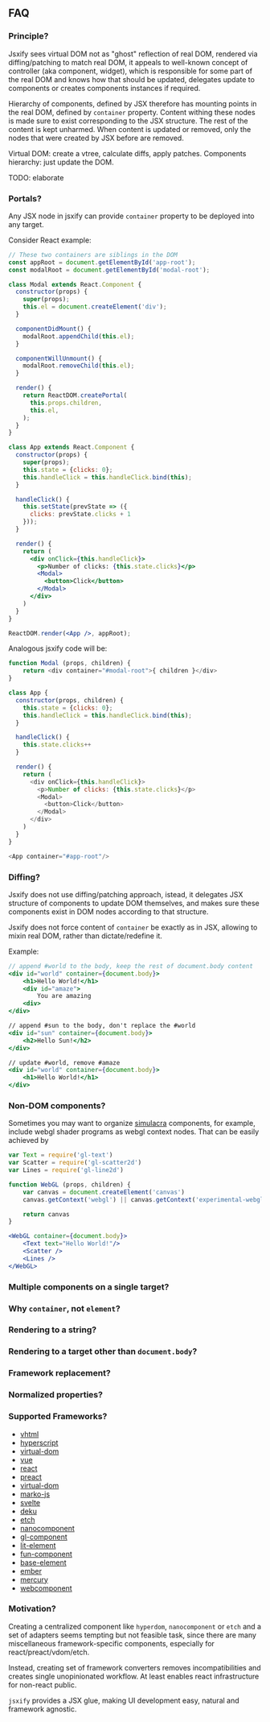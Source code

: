 ## FAQ

### Principle?

Jsxify sees virtual DOM not as "ghost" reflection of real DOM, rendered via diffing/patching to match real DOM, it appeals to well-known concept of controller (aka component, widget), which is responsible for some part of the real DOM and knows how that should be updated, delegates update to components or creates components instances if required.

Hierarchy of components, defined by JSX therefore has mounting points in the real DOM, defined by `container` property. Content withing these nodes is made sure to exist corresponding to the JSX structure. The rest of the content is kept unharmed. When content is updated or removed, only the nodes that were created by JSX before are removed.

Virtual DOM: create a vtree, calculate diffs, apply patches. Components hierarchy: just update the DOM.

TODO: elaborate

### Portals?

Any JSX node in jsxify can provide `container` property to be deployed into any target.

Consider React example:

```jsx
// These two containers are siblings in the DOM
const appRoot = document.getElementById('app-root');
const modalRoot = document.getElementById('modal-root');

class Modal extends React.Component {
  constructor(props) {
    super(props);
    this.el = document.createElement('div');
  }

  componentDidMount() {
    modalRoot.appendChild(this.el);
  }

  componentWillUnmount() {
    modalRoot.removeChild(this.el);
  }

  render() {
    return ReactDOM.createPortal(
      this.props.children,
      this.el,
    );
  }
}

class App extends React.Component {
  constructor(props) {
    super(props);
    this.state = {clicks: 0};
    this.handleClick = this.handleClick.bind(this);
  }

  handleClick() {
    this.setState(prevState => ({
      clicks: prevState.clicks + 1
    }));
  }

  render() {
    return (
      <div onClick={this.handleClick}>
        <p>Number of clicks: {this.state.clicks}</p>
        <Modal>
          <button>Click</button>
        </Modal>
      </div>
    )
  }
}

ReactDOM.render(<App />, appRoot);
```

Analogous jsxify code will be:

```js
function Modal (props, children) {
  	return <div container="#modal-root">{ children }</div>
}

class App {
  constructor(props, children) {
    this.state = {clicks: 0};
    this.handleClick = this.handleClick.bind(this);
  }

  handleClick() {
  	this.state.clicks++
  }

  render() {
    return (
      <div onClick={this.handleClick}>
        <p>Number of clicks: {this.state.clicks}</p>
        <Modal>
          <button>Click</button>
        </Modal>
      </div>
    )
  }
}

<App container="#app-root"/>
```

### Diffing?

Jsxify does not use diffing/patching approach, istead, it delegates JSX structure of components to update DOM themselves, and makes sure these components exist in DOM nodes according to that structure.

Jsxify does not force content of `container` be exactly as in JSX, allowing to mixin real DOM, rather than dictate/redefine it.

Example:

```jsx
// append #world to the body, keep the rest of document.body content
<div id="world" container={document.body}>
	<h1>Hello World!</h1>
	<div id="amaze">
		You are amazing
	<div>
</div>

// append #sun to the body, don't replace the #world
<div id="sun" container={document.body}>
	<h2>Hello Sun!</h2>
</div>

// update #world, remove #amaze
<div id="world" container={document.body}>
	<h1>Hello World!</h1>
</div>
```

### Non-DOM components?

Sometimes you may want to organize [simulacra](https://en.wikipedia.org/wiki/Simulacra_and_Simulation) components, for example, include webgl shader programs as webgl context nodes. That can be easily achieved by

```jsx
var Text = require('gl-text')
var Scatter = require('gl-scatter2d')
var Lines = require('gl-line2d')

function WebGL (props, children) {
	var canvas = document.createElement('canvas')
	canvas.getContext('webgl') || canvas.getContext('experimental-webgl')

	return canvas
}

<WebGL container={document.body}>
	<Text text="Hello World!"/>
	<Scatter />
	<Lines />
</WebGL>
```

### Multiple components on a single target?

### Why `container`, not `element`?

### Rendering to a string?

### Rendering to a target other than `document.body`?

### Framework replacement?

### Normalized properties?

### Supported Frameworks?

* [vhtml](https://www.npmjs.com/package/vhtml)
* [hyperscript](https://www.npmjs.com/package/hyperscript)
* [virtual-dom](https://www.npmjs.com/package/virtual-dom)
* [vue](https://www.npmjs.com/package/vue)
* [react](https://www.npmjs.com/package/react)
* [preact](https://www.npmjs.com/package/preact)
* [virtual-dom](https://www.npmjs.com/package/virtual-dom)
* [marko-js](https://github.com/tornqvist/marko-js)
* [svelte](https://github.com/sveltejs/svelte)
* [deku](https://www.npmjs.com/package/deku)
* [etch](https://github.com/atom/etch)
* [nanocomponent](https://www.npmjs.com/package/nanocomponent)
* [gl-component](https://www.npmjs.com/package/gl-component)
* [lit-element](https://github.com/Polymer/lit-element)
* [fun-component](https://github.com/tornqvist/fun-component)
* [base-element](https://www.npmjs.com/package/base-element)
* [ember](https://www.npmjs.com/package/ember)
* [mercury](https://www.npmjs.com/package/mercury)
* [webcomponent](https://www.npmjs.com/package/webcomponent)

### Motivation?

Creating a centralized component like `hyperdom`, `nanocomponent` or `etch` and a set of adapters seems tempting but not feasible task, since there are many miscellaneous framework-specific components, especially for react/preact/vdom/etch.

Instead, creating set of framework converters removes incompatibilities and creates single unopinionated workflow. At least enables react infrastructure for non-react public.

`jsxify` provides a JSX glue, making UI development easy, natural and framework agnostic.
